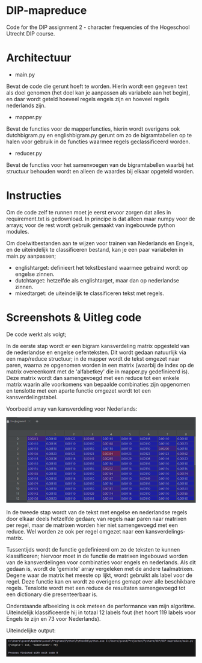 # DIP-mapreduce
Code for the DIP assignment 2 - character frequencies of the Hogeschool Utrecht DIP course.

# Architectuur
- main.py 

Bevat de code die gerunt hoeft te worden. Hierin wordt
een gegeven text als doel genomen (het doel kan je aanpassen als variabele
aan het begin), en daar wordt geteld hoeveel regels engels zijn en hoeveel
regels nederlands zijn.

- mapper.py

Bevat de functies voor de mapperfuncties, hierin wordt overigens
ook dutchbigram.py en englishbigram.py gerunt om zo de bigramtabellen
op te halen voor gebruik in de functies waarmee regels geclassificeerd worden.

- reducer.py

Bevat de functies voor het samenvoegen van de bigramtabellen waarbij
het structuur behouden wordt en alleen de waardes bij elkaar opgeteld
worden.

# Instructies
Om de code zelf te runnen moet je eerst ervoor zorgen dat alles in
requirement.txt is gedownload. In principe is dat alleen maar numpy voor de arrays;
voor de rest wordt gebruik gemaakt van ingebouwde python modules.

Om doelwitbestanden aan te wijzen voor trainen van Nederlands en Engels,
en de uiteindelijk te classificeren bestand, kan je een paar variabelen in
main.py aanpassen;

- englishtarget: definieert het tekstbestand waarmee getraind wordt op
engelse zinnen.
- dutchtarget: hetzelfde als englishtarget, maar dan op nederlandse zinnen.
- mixedtarget: de uiteindelijk te classificeren tekst met regels.

# Screenshots & Uitleg code
De code werkt als volgt;

In de eerste stap wordt er een bigram kansverdeling matrix opgesteld
van de nederlandse en engelse oefenteksten. Dit wordt gedaan natuurlijk via
een map/reduce structuur; in de mapper wordt de tekst omgezet naar paren,
waarna ze opgenomen worden in een matrix (waarbij de index op de matrix
overeenkomt met de 'alfabetkey' die in mapper.py gedefinieerd is). Deze
matrix wordt dan samengevoegd met een reduce tot een enkele matrix
waarin alle voorkomens van bepaalde combinaties zijn opgenomen en
tenslotte met een aparte functie omgezet wordt tot een kansverdelingstabel.

Voorbeeld array van kansverdeling voor Nederlands:

![screenshot see in github](https://github.com/SwagLag/DIP-mapreduce/blob/main/docimages/pycharm64_3eY3OltY9j.png?raw=true)

In de tweede stap wordt van de tekst met engelse en nederlandse
regels door elkaar deels hetzelfde gedaan; van regels naar paren
naar matrixen per regel, maar de matrixen worden hier niet samengevoegd
met een reduce. Wel worden ze ook per regel omgezet naar een kansverdelings-
matrix.

Tussentijds wordt de functie gedefinieerd om zo de teksten te kunnen
klassificeren; hiervoor moet in de functie de matrixen ingebouwd
worden van de kansverdelingen voor combinaties voor engels en
nederlands. Als dit gedaan is, wordt de 'gemixte' array vergeleken met
de andere taalmatrixen. Degene waar de matrix het meeste op lijkt, wordt gebruikt als
label voor de regel. Deze functie kan en wordt zo overigens gemapt over alle
beschikbare regels. Tenslotte wordt met een reduce de resultaten samengevoegd
tot een dictionary die presenteerbaar is.

Onderstaande afbeelding is ook meteen de performance van mijn
algoritme. Uiteindelijk klassificeerde hij in totaal 12 labels fout (het hoort
119 labels voor Engels te zijn en 73 voor Nederlands).

Uiteindelijke output:

![screenshot see in github](https://github.com/SwagLag/DIP-mapreduce/blob/main/docimages/pycharm64_lXcrSmeuW6.png?raw=true)